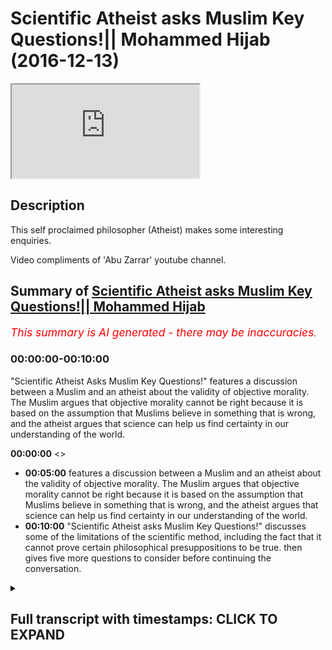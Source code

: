 # Scientific Atheist asks Muslim Key Questions!|| Mohammed Hijab (2016-12-13)

<iframe loading='lazy' allow='autoplay' src='https://www.youtube.com/embed/cZw4ur_zzRU'></iframe>

## Description

This self proclaimed philosopher (Atheist) makes some interesting enquiries. 

Video compliments of 'Abu Zarrar' youtube channel.

## Summary of [Scientific Atheist asks Muslim Key Questions!|| Mohammed Hijab](https://www.youtube.com/watch?v=cZw4ur_zzRU)


*<span style="color:red; font-size:125%">This summary is AI generated - there may be inaccuracies</span>. [](/)*

### <a onclick="modifyYTiframeseektime('0')">00:00:00-00:10:00</a>

 "Scientific Atheist Asks Muslim Key Questions!" features a discussion between a Muslim and an atheist about the validity of objective morality. The Muslim argues that objective morality cannot be right because it is based on the assumption that Muslims believe in something that is wrong, and the atheist argues that science can help us find certainty in our understanding of the world.

**<a onclick="modifyYTiframeseektime('0')">00:00:00</a>** <>
* **<a onclick="modifyYTiframeseektime('300')">00:05:00</a>** features a discussion between a Muslim and an atheist about the validity of objective morality. The Muslim argues that objective morality cannot be right because it is based on the assumption that Muslims believe in something that is wrong, and the atheist argues that science can help us find certainty in our understanding of the world.
* **<a onclick="modifyYTiframeseektime('600')">00:10:00</a>**  "Scientific Atheist asks Muslim Key Questions!" discusses some of the limitations of the scientific method, including the fact that it cannot prove certain philosophical presuppositions to be true. then gives five more questions to consider before continuing the conversation.

<details><summary><h2>Full transcript with timestamps: CLICK TO EXPAND</h2></summary>

<a onclick="modifyYTiframeseektime('0')">0:00:00</a> you're incorrectly defined morality  
<a onclick="modifyYTiframeseektime('4')">0:00:04</a> where we start in in the line of  
<a onclick="modifyYTiframeseektime('5')">0:00:05</a> discussion we both uh failed to define  
<a onclick="modifyYTiframeseektime('8')">0:00:08</a> it  
<a onclick="modifyYTiframeseektime('11')">0:00:11</a> yes so how would you define morality  
<a onclick="modifyYTiframeseektime('12')">0:00:12</a> yeah well like i said i use the sam  
<a onclick="modifyYTiframeseektime('14')">0:00:14</a> harris model whereas the worst suffering  
<a onclick="modifyYTiframeseektime('16')">0:00:16</a> for all humans is at one end anything  
<a onclick="modifyYTiframeseektime('19')">0:00:19</a> that helps us move away from suffering  
<a onclick="modifyYTiframeseektime('22')">0:00:22</a> how could that be object how could you  
<a onclick="modifyYTiframeseektime('23')">0:00:23</a> create an objective morality from that  
<a onclick="modifyYTiframeseektime('24')">0:00:24</a> because he does as i said before  
<a onclick="modifyYTiframeseektime('26')">0:00:26</a> the reason why he believes in this model  
<a onclick="modifyYTiframeseektime('28')">0:00:28</a> of consequentialism is because  
<a onclick="modifyYTiframeseektime('31')">0:00:31</a> he operates on a utility presumption  
<a onclick="modifyYTiframeseektime('33')">0:00:33</a> okay so what is most useful for human  
<a onclick="modifyYTiframeseektime('35')">0:00:35</a> beings is that which is most best for  
<a onclick="modifyYTiframeseektime('37')">0:00:37</a> human beings  
<a onclick="modifyYTiframeseektime('38')">0:00:38</a> this moral presupposition cannot be  
<a onclick="modifyYTiframeseektime('41')">0:00:41</a> substantiated or proven objectively  
<a onclick="modifyYTiframeseektime('44')">0:00:44</a> therefore it would be arguing in a  
<a onclick="modifyYTiframeseektime('45')">0:00:45</a> circle to say okay well we're going to  
<a onclick="modifyYTiframeseektime('47')">0:00:47</a> employ a italian almost utilitarian  
<a onclick="modifyYTiframeseektime('49')">0:00:49</a> principle model yeah you know although  
<a onclick="modifyYTiframeseektime('52')">0:00:52</a> although it's a little bit different  
<a onclick="modifyYTiframeseektime('53')">0:00:53</a> yeah well i think i think two things so  
<a onclick="modifyYTiframeseektime('57')">0:00:57</a> i accidentally said yes to something i  
<a onclick="modifyYTiframeseektime('58')">0:00:58</a> shouldn't which was that  
<a onclick="modifyYTiframeseektime('60')">0:01:00</a> [Music]  
<a onclick="modifyYTiframeseektime('61')">0:01:01</a> you said it can't be objectively found  
<a onclick="modifyYTiframeseektime('63')">0:01:03</a> that morality  
<a onclick="modifyYTiframeseektime('64')">0:01:04</a> any form of morality could be  
<a onclick="modifyYTiframeseektime('66')">0:01:06</a> objectified  
<a onclick="modifyYTiframeseektime('68')">0:01:08</a> but  
<a onclick="modifyYTiframeseektime('69')">0:01:09</a> it could be if we have better technology  
<a onclick="modifyYTiframeseektime('71')">0:01:11</a> which is his argument if we were to  
<a onclick="modifyYTiframeseektime('73')">0:01:13</a> measure  
<a onclick="modifyYTiframeseektime('74')">0:01:14</a> we could measure something  
<a onclick="modifyYTiframeseektime('76')">0:01:16</a> then uh if we wrote laws and said follow  
<a onclick="modifyYTiframeseektime('79')">0:01:19</a> this principle these ways of being and  
<a onclick="modifyYTiframeseektime('81')">0:01:21</a> you will have less  
<a onclick="modifyYTiframeseektime('83')">0:01:23</a> yeah that would be our morale okay so  
<a onclick="modifyYTiframeseektime('85')">0:01:25</a> the presumption here or the  
<a onclick="modifyYTiframeseektime('86')">0:01:26</a> presupposition  
<a onclick="modifyYTiframeseektime('88')">0:01:28</a> is that suffering is bad yeah  
<a onclick="modifyYTiframeseektime('90')">0:01:30</a> and that's by the way the the problem of  
<a onclick="modifyYTiframeseektime('92')">0:01:32</a> evil the problem of evil which is the  
<a onclick="modifyYTiframeseektime('94')">0:01:34</a> one of the main objective objections of  
<a onclick="modifyYTiframeseektime('96')">0:01:36</a> atheists  
<a onclick="modifyYTiframeseektime('97')">0:01:37</a> is based on this presupposition  
<a onclick="modifyYTiframeseektime('100')">0:01:40</a> the question would be  
<a onclick="modifyYTiframeseektime('102')">0:01:42</a> why how can you prove that suffering is  
<a onclick="modifyYTiframeseektime('104')">0:01:44</a> bad point one from an atheistic  
<a onclick="modifyYTiframeseektime('106')">0:01:46</a> perspective objectively  
<a onclick="modifyYTiframeseektime('108')">0:01:48</a> and two how can you prove that such a  
<a onclick="modifyYTiframeseektime('109')">0:01:49</a> thing going back to the problem of evil  
<a onclick="modifyYTiframeseektime('112')">0:01:52</a> as evil exists as one objective reality  
<a onclick="modifyYTiframeseektime('115')">0:01:55</a> yeah well um  
<a onclick="modifyYTiframeseektime('117')">0:01:57</a> i go to richard dawkins it's sort of  
<a onclick="modifyYTiframeseektime('118')">0:01:58</a> like a ticket  
<a onclick="modifyYTiframeseektime('120')">0:02:00</a> sometimes  
<a onclick="modifyYTiframeseektime('121')">0:02:01</a> you can ask the wrong questions if you  
<a onclick="modifyYTiframeseektime('123')">0:02:03</a> like ask  
<a onclick="modifyYTiframeseektime('124')">0:02:04</a> what does a rainbow smell like  
<a onclick="modifyYTiframeseektime('126')">0:02:06</a> i  
<a onclick="modifyYTiframeseektime('128')">0:02:08</a> you can ask the wrong question  
<a onclick="modifyYTiframeseektime('129')">0:02:09</a> yeah but just don't  
<a onclick="modifyYTiframeseektime('131')">0:02:11</a> um  
<a onclick="modifyYTiframeseektime('135')">0:02:15</a> you're saying about objectifying how can  
<a onclick="modifyYTiframeseektime('137')">0:02:17</a> you prove that suffering is objectively  
<a onclick="modifyYTiframeseektime('150')">0:02:30</a> you crave certainty and you don't want  
<a onclick="modifyYTiframeseektime('152')">0:02:32</a> to be  
<a onclick="modifyYTiframeseektime('153')">0:02:33</a> floating about  
<a onclick="modifyYTiframeseektime('154')">0:02:34</a> but floor the word floor once again  
<a onclick="modifyYTiframeseektime('157')">0:02:37</a> is something which relies on some kind  
<a onclick="modifyYTiframeseektime('159')">0:02:39</a> of reality  
<a onclick="modifyYTiframeseektime('160')">0:02:40</a> [Music]  
<a onclick="modifyYTiframeseektime('178')">0:02:58</a> [Music]  
<a onclick="modifyYTiframeseektime('182')">0:03:02</a> like you wouldn't ask that question if  
<a onclick="modifyYTiframeseektime('184')">0:03:04</a> you're a different person  
<a onclick="modifyYTiframeseektime('186')">0:03:06</a> i don't understand  
<a onclick="modifyYTiframeseektime('188')">0:03:08</a> you wouldn't ask that question if you're  
<a onclick="modifyYTiframeseektime('189')">0:03:09</a> a different person  
<a onclick="modifyYTiframeseektime('191')">0:03:11</a> you think that question has validity but  
<a onclick="modifyYTiframeseektime('194')">0:03:14</a> it doesn't mean anything  
<a onclick="modifyYTiframeseektime('196')">0:03:16</a> okay i mean one can say that about  
<a onclick="modifyYTiframeseektime('198')">0:03:18</a> almost anything or any statement that  
<a onclick="modifyYTiframeseektime('200')">0:03:20</a> anyone makes  
<a onclick="modifyYTiframeseektime('202')">0:03:22</a> um  
<a onclick="modifyYTiframeseektime('202')">0:03:22</a> yes that's that's the thing we have to  
<a onclick="modifyYTiframeseektime('204')">0:03:24</a> raise above our ground and then like  
<a onclick="modifyYTiframeseektime('207')">0:03:27</a> float and then like encapsulate our ways  
<a onclick="modifyYTiframeseektime('209')">0:03:29</a> of being  
<a onclick="modifyYTiframeseektime('211')">0:03:31</a> i accept but let's go back to your point  
<a onclick="modifyYTiframeseektime('213')">0:03:33</a> richard dawkins you mentioned him he's  
<a onclick="modifyYTiframeseektime('215')">0:03:35</a> another person who doesn't believe in  
<a onclick="modifyYTiframeseektime('216')">0:03:36</a> objective morality yet yes yeah this is  
<a onclick="modifyYTiframeseektime('218')">0:03:38</a> what i find interesting about richard  
<a onclick="modifyYTiframeseektime('220')">0:03:40</a> dawkins  
<a onclick="modifyYTiframeseektime('221')">0:03:41</a> richard dawkins  
<a onclick="modifyYTiframeseektime('223')">0:03:43</a> listen listen to me right  
<a onclick="modifyYTiframeseektime('225')">0:03:45</a> i mean if you look if you watch i go on  
<a onclick="modifyYTiframeseektime('226')">0:03:46</a> youtube sometimes i  
<a onclick="modifyYTiframeseektime('228')">0:03:48</a> i see some things like recommended  
<a onclick="modifyYTiframeseektime('230')">0:03:50</a> videos listening so richard dawkins  
<a onclick="modifyYTiframeseektime('231')">0:03:51</a> right i click it and he's like having an  
<a onclick="modifyYTiframeseektime('234')">0:03:54</a> argument of a muslim yeah  
<a onclick="modifyYTiframeseektime('236')">0:03:56</a> and then to really catch the muslim out  
<a onclick="modifyYTiframeseektime('238')">0:03:58</a> and to attack the muslim finish off the  
<a onclick="modifyYTiframeseektime('239')">0:03:59</a> muslim he said something like  
<a onclick="modifyYTiframeseektime('241')">0:04:01</a> oh so what's the islamic punishment of  
<a onclick="modifyYTiframeseektime('243')">0:04:03</a> apostasy and you know the muslim is  
<a onclick="modifyYTiframeseektime('245')">0:04:05</a> shaken up a little bit he doesn't know  
<a onclick="modifyYTiframeseektime('246')">0:04:06</a> how to answer him or whatever yeah  
<a onclick="modifyYTiframeseektime('249')">0:04:09</a> okay hold on i mean  
<a onclick="modifyYTiframeseektime('252')">0:04:12</a> richard dawkins if you read his god  
<a onclick="modifyYTiframeseektime('254')">0:04:14</a> delusion  
<a onclick="modifyYTiframeseektime('255')">0:04:15</a> he admits to  
<a onclick="modifyYTiframeseektime('257')">0:04:17</a> that the fact that there is no objective  
<a onclick="modifyYTiframeseektime('258')">0:04:18</a> morality  
<a onclick="modifyYTiframeseektime('260')">0:04:20</a> if  
<a onclick="modifyYTiframeseektime('261')">0:04:21</a> and by the way he's caricaturing the  
<a onclick="modifyYTiframeseektime('262')">0:04:22</a> islamic model of apostasy and  
<a onclick="modifyYTiframeseektime('265')">0:04:25</a> the whole thing there and how it all  
<a onclick="modifyYTiframeseektime('267')">0:04:27</a> works but let's assume that his model is  
<a onclick="modifyYTiframeseektime('269')">0:04:29</a> exactly what  
<a onclick="modifyYTiframeseektime('271')">0:04:31</a> exactly what he believes is if someone  
<a onclick="modifyYTiframeseektime('273')">0:04:33</a> becomes muslim then this believer he's  
<a onclick="modifyYTiframeseektime('274')">0:04:34</a> trying to pull out or pluck out the  
<a onclick="modifyYTiframeseektime('276')">0:04:36</a> non-muslim  
<a onclick="modifyYTiframeseektime('278')">0:04:38</a> that you know you have to kill him  
<a onclick="modifyYTiframeseektime('280')">0:04:40</a> in any case in any situation that's what  
<a onclick="modifyYTiframeseektime('282')">0:04:42</a> the kind of caricature that he wants to  
<a onclick="modifyYTiframeseektime('284')">0:04:44</a> present for for muslims which isn't by  
<a onclick="modifyYTiframeseektime('286')">0:04:46</a> the way obviously he's completely  
<a onclick="modifyYTiframeseektime('287')">0:04:47</a> caricatured it's not true  
<a onclick="modifyYTiframeseektime('290')">0:04:50</a> but then that's his that's one of his  
<a onclick="modifyYTiframeseektime('291')">0:04:51</a> main arguments against muslims when you  
<a onclick="modifyYTiframeseektime('293')">0:04:53</a> when you click on the videos right  
<a onclick="modifyYTiframeseektime('294')">0:04:54</a> you'll see it online  
<a onclick="modifyYTiframeseektime('295')">0:04:55</a> the issue is he can't even prove that  
<a onclick="modifyYTiframeseektime('298')">0:04:58</a> had that been the case that that would  
<a onclick="modifyYTiframeseektime('300')">0:05:00</a> be a bad thing  
<a onclick="modifyYTiframeseektime('301')">0:05:01</a> objectively  
<a onclick="modifyYTiframeseektime('302')">0:05:02</a> so it's kind of it's a ridiculous  
<a onclick="modifyYTiframeseektime('304')">0:05:04</a> argument that's why actually richard  
<a onclick="modifyYTiframeseektime('305')">0:05:05</a> dawkins it's interesting you mention his  
<a onclick="modifyYTiframeseektime('307')">0:05:07</a> name  
<a onclick="modifyYTiframeseektime('308')">0:05:08</a> as a biologist okay his credit is where  
<a onclick="modifyYTiframeseektime('310')">0:05:10</a> credit is where credit is due yeah he  
<a onclick="modifyYTiframeseektime('312')">0:05:12</a> might be a really good biologist but as  
<a onclick="modifyYTiframeseektime('314')">0:05:14</a> a philosopher i find that  
<a onclick="modifyYTiframeseektime('316')">0:05:16</a> he's probably one of the weakest  
<a onclick="modifyYTiframeseektime('318')">0:05:18</a> i mean he's got a really weak philosophy  
<a onclick="modifyYTiframeseektime('320')">0:05:20</a> incredibly weak i mean look how easily  
<a onclick="modifyYTiframeseektime('322')">0:05:22</a> we could just identify his weakness  
<a onclick="modifyYTiframeseektime('324')">0:05:24</a> i think sorry don't you think there's a  
<a onclick="modifyYTiframeseektime('326')">0:05:26</a> point to it basically what he's trying  
<a onclick="modifyYTiframeseektime('327')">0:05:27</a> to say the objective morality which is  
<a onclick="modifyYTiframeseektime('330')">0:05:30</a> being uh mentioned in quran  
<a onclick="modifyYTiframeseektime('332')">0:05:32</a> it can't be right because it's actually  
<a onclick="modifyYTiframeseektime('335')">0:05:35</a> saying that for apostasy you are killing  
<a onclick="modifyYTiframeseektime('337')">0:05:37</a> somebody but how can you prove this okay  
<a onclick="modifyYTiframeseektime('339')">0:05:39</a> day and age yes that objective morality  
<a onclick="modifyYTiframeseektime('341')">0:05:41</a> doesn't really well this is the  
<a onclick="modifyYTiframeseektime('342')">0:05:42</a> animation yeah okay  
<a onclick="modifyYTiframeseektime('344')">0:05:44</a> so i think i think that maybe his point  
<a onclick="modifyYTiframeseektime('346')">0:05:46</a> yeah that is his point you're absolutely  
<a onclick="modifyYTiframeseektime('348')">0:05:48</a> right that you're you're completely  
<a onclick="modifyYTiframeseektime('349')">0:05:49</a> right that is this point but the  
<a onclick="modifyYTiframeseektime('350')">0:05:50</a> question is  
<a onclick="modifyYTiframeseektime('351')">0:05:51</a> first place in the first place how can  
<a onclick="modifyYTiframeseektime('353')">0:05:53</a> you prove that anything is right and  
<a onclick="modifyYTiframeseektime('355')">0:05:55</a> anything is irrespective of his belief  
<a onclick="modifyYTiframeseektime('358')">0:05:58</a> the belief of the uh  
<a onclick="modifyYTiframeseektime('360')">0:06:00</a> muslims or uh no i'm just let's just  
<a onclick="modifyYTiframeseektime('362')">0:06:02</a> assume that what he believes  
<a onclick="modifyYTiframeseektime('365')">0:06:05</a> assume that exactly what he believes  
<a onclick="modifyYTiframeseektime('367')">0:06:07</a> about islamic apostasy is correct which  
<a onclick="modifyYTiframeseektime('369')">0:06:09</a> i don't believe he understands i think  
<a onclick="modifyYTiframeseektime('371')">0:06:11</a> he's got a weakness in understanding  
<a onclick="modifyYTiframeseektime('372')">0:06:12</a> apostasy and islam religion  
<a onclick="modifyYTiframeseektime('374')">0:06:14</a> and philosophy he's good at biology  
<a onclick="modifyYTiframeseektime('376')">0:06:16</a> that's where he should stay  
<a onclick="modifyYTiframeseektime('378')">0:06:18</a> but not seriously he's good about it he  
<a onclick="modifyYTiframeseektime('380')">0:06:20</a> doesn't think he's ready  
<a onclick="modifyYTiframeseektime('381')">0:06:21</a> i'm not really yeah i mean i haven't  
<a onclick="modifyYTiframeseektime('383')">0:06:23</a> looked into it  
<a onclick="modifyYTiframeseektime('385')">0:06:25</a> but just to sort of yes you can but i'll  
<a onclick="modifyYTiframeseektime('387')">0:06:27</a> just just finish this question  
<a onclick="modifyYTiframeseektime('389')">0:06:29</a> um  
<a onclick="modifyYTiframeseektime('390')">0:06:30</a> this is the point  
<a onclick="modifyYTiframeseektime('392')">0:06:32</a> the day and age the sociological time  
<a onclick="modifyYTiframeseektime('395')">0:06:35</a> frame  
<a onclick="modifyYTiframeseektime('395')">0:06:35</a> cannot be a measure for true or valid  
<a onclick="modifyYTiframeseektime('399')">0:06:39</a> object or morality you can't say that  
<a onclick="modifyYTiframeseektime('400')">0:06:40</a> just because today we think this that's  
<a onclick="modifyYTiframeseektime('402')">0:06:42</a> what that's correct  
<a onclick="modifyYTiframeseektime('404')">0:06:44</a> in 1933 when hitler was elected as  
<a onclick="modifyYTiframeseektime('407')">0:06:47</a> you know not hitler was elected but when  
<a onclick="modifyYTiframeseektime('408')">0:06:48</a> he was when the nazi party was  
<a onclick="modifyYTiframeseektime('411')">0:06:51</a> was  
<a onclick="modifyYTiframeseektime('412')">0:06:52</a> elected if you will it was on my  
<a onclick="modifyYTiframeseektime('414')">0:06:54</a> majority nazi party election in 1933  
<a onclick="modifyYTiframeseektime('417')">0:06:57</a> in the march elections and in germany  
<a onclick="modifyYTiframeseektime('420')">0:07:00</a> that's what the german people a lot of  
<a onclick="modifyYTiframeseektime('421')">0:07:01</a> the electorate wanted now if we go back  
<a onclick="modifyYTiframeseektime('423')">0:07:03</a> to that kind of reasoning so okay if  
<a onclick="modifyYTiframeseektime('425')">0:07:05</a> they go in and said the same thing today  
<a onclick="modifyYTiframeseektime('427')">0:07:07</a> that's what we like  
<a onclick="modifyYTiframeseektime('428')">0:07:08</a> and therefore you have a very structured  
<a onclick="modifyYTiframeseektime('430')">0:07:10</a> morality so you can't prove morality in  
<a onclick="modifyYTiframeseektime('433')">0:07:13</a> a scientific way  
<a onclick="modifyYTiframeseektime('434')">0:07:14</a> uh more in a mathematical way so he  
<a onclick="modifyYTiframeseektime('437')">0:07:17</a> can't say that okay because muslims  
<a onclick="modifyYTiframeseektime('439')">0:07:19</a> believe in whatever it is that they may  
<a onclick="modifyYTiframeseektime('440')">0:07:20</a> believe in that therefore islam is wrong  
<a onclick="modifyYTiframeseektime('442')">0:07:22</a> it's not even a it's not even an  
<a onclick="modifyYTiframeseektime('444')">0:07:24</a> argument it's an emotional argument  
<a onclick="modifyYTiframeseektime('445')">0:07:25</a> that's what it is it's an emotional  
<a onclick="modifyYTiframeseektime('447')">0:07:27</a> argument which appeals to by the way  
<a onclick="modifyYTiframeseektime('448')">0:07:28</a> western supremacist i thought and i'll  
<a onclick="modifyYTiframeseektime('451')">0:07:31</a> tell you why  
<a onclick="modifyYTiframeseektime('452')">0:07:32</a> because  
<a onclick="modifyYTiframeseektime('454')">0:07:34</a> he has already assumed  
<a onclick="modifyYTiframeseektime('456')">0:07:36</a> he's already assumed a western  
<a onclick="modifyYTiframeseektime('458')">0:07:38</a> uh self-congratulations so he's  
<a onclick="modifyYTiframeseektime('460')">0:07:40</a> congratulated himself as a westerner the  
<a onclick="modifyYTiframeseektime('463')">0:07:43</a> enlightenment period is correct yeah  
<a onclick="modifyYTiframeseektime('465')">0:07:45</a> he's self-aggrandizing and he thinks  
<a onclick="modifyYTiframeseektime('467')">0:07:47</a> that we all ought to  
<a onclick="modifyYTiframeseektime('469')">0:07:49</a> basically the rest of the world  
<a onclick="modifyYTiframeseektime('471')">0:07:51</a> ought to resume the western man's image  
<a onclick="modifyYTiframeseektime('474')">0:07:54</a> we all have been built or created in the  
<a onclick="modifyYTiframeseektime('476')">0:07:56</a> western man's image so everyone has to  
<a onclick="modifyYTiframeseektime('478')">0:07:58</a> comply by uh enlightenment morality  
<a onclick="modifyYTiframeseektime('481')">0:08:01</a> although according to his own philosophy  
<a onclick="modifyYTiframeseektime('483')">0:08:03</a> you can't even substantiate  
<a onclick="modifyYTiframeseektime('484')">0:08:04</a> enlightenment morality i think  
<a onclick="modifyYTiframeseektime('486')">0:08:06</a> i'm sorry i've been talking for a while  
<a onclick="modifyYTiframeseektime('488')">0:08:08</a> yeah  
<a onclick="modifyYTiframeseektime('490')">0:08:10</a> to go off  
<a onclick="modifyYTiframeseektime('496')">0:08:16</a> you said something about you can't  
<a onclick="modifyYTiframeseektime('497')">0:08:17</a> objectify the quran either so  
<a onclick="modifyYTiframeseektime('500')">0:08:20</a> your need for this objectification yeah  
<a onclick="modifyYTiframeseektime('502')">0:08:22</a> all that's happening in this  
<a onclick="modifyYTiframeseektime('503')">0:08:23</a> conversation is i'm advocating for  
<a onclick="modifyYTiframeseektime('505')">0:08:25</a> scientific objectification you are  
<a onclick="modifyYTiframeseektime('507')">0:08:27</a> advocating for  
<a onclick="modifyYTiframeseektime('510')">0:08:30</a> what so do do you believe in scientism  
<a onclick="modifyYTiframeseektime('512')">0:08:32</a> as a as a paradigm as a way to to know  
<a onclick="modifyYTiframeseektime('515')">0:08:35</a> the world in a complete sense  
<a onclick="modifyYTiframeseektime('517')">0:08:37</a> um  
<a onclick="modifyYTiframeseektime('521')">0:08:41</a> objectivism so how would that work do  
<a onclick="modifyYTiframeseektime('523')">0:08:43</a> you believe that science is a is a means  
<a onclick="modifyYTiframeseektime('525')">0:08:45</a> by which and through which we can find  
<a onclick="modifyYTiframeseektime('527')">0:08:47</a> certainty in every aspect of life  
<a onclick="modifyYTiframeseektime('530')">0:08:50</a> um that's what you were alluding to  
<a onclick="modifyYTiframeseektime('532')">0:08:52</a> yeah this question has got like a couple  
<a onclick="modifyYTiframeseektime('534')">0:08:54</a> of uh hooks baits a couple of baits um  
<a onclick="modifyYTiframeseektime('538')">0:08:58</a> i would say uh  
<a onclick="modifyYTiframeseektime('539')">0:08:59</a> we all got first first person  
<a onclick="modifyYTiframeseektime('541')">0:09:01</a> perspective yeah and that's quite solid  
<a onclick="modifyYTiframeseektime('543')">0:09:03</a> we can't get away from that but yeah  
<a onclick="modifyYTiframeseektime('545')">0:09:05</a> then science and rationality  
<a onclick="modifyYTiframeseektime('547')">0:09:07</a> is that yeah in my opinion by far the  
<a onclick="modifyYTiframeseektime('549')">0:09:09</a> greatest thing  
<a onclick="modifyYTiframeseektime('550')">0:09:10</a> so do you think that we can find out the  
<a onclick="modifyYTiframeseektime('551')">0:09:11</a> truth of morality  
<a onclick="modifyYTiframeseektime('553')">0:09:13</a> you know of the world around us using  
<a onclick="modifyYTiframeseektime('555')">0:09:15</a> these methods science uh if we define  
<a onclick="modifyYTiframeseektime('557')">0:09:17</a> what morality is which sam harris did  
<a onclick="modifyYTiframeseektime('559')">0:09:19</a> which i agree which is to move away from  
<a onclick="modifyYTiframeseektime('561')">0:09:21</a> suffering yes we can use science to um  
<a onclick="modifyYTiframeseektime('564')">0:09:24</a> not not objectify because what you're  
<a onclick="modifyYTiframeseektime('565')">0:09:25</a> trying to do which i  
<a onclick="modifyYTiframeseektime('567')">0:09:27</a> believe is wrong is you're trying to  
<a onclick="modifyYTiframeseektime('568')">0:09:28</a> root um  
<a onclick="modifyYTiframeseektime('570')">0:09:30</a> our thoughts into like reality so as if  
<a onclick="modifyYTiframeseektime('574')">0:09:34</a> but that's just wrong so all we can do  
<a onclick="modifyYTiframeseektime('576')">0:09:36</a> is make a bubble by which we all confirm  
<a onclick="modifyYTiframeseektime('579')">0:09:39</a> it to be true  
<a onclick="modifyYTiframeseektime('580')">0:09:40</a> is science a way we can find out the  
<a onclick="modifyYTiframeseektime('581')">0:09:41</a> truth about the world  
<a onclick="modifyYTiframeseektime('583')">0:09:43</a> in a certain way  
<a onclick="modifyYTiframeseektime('586')">0:09:46</a> okay if that's what you believe in  
<a onclick="modifyYTiframeseektime('588')">0:09:48</a> then i'm going to tell you some things  
<a onclick="modifyYTiframeseektime('589')">0:09:49</a> and i want you to explain them to me all  
<a onclick="modifyYTiframeseektime('590')">0:09:50</a> right okay well okay  
<a onclick="modifyYTiframeseektime('593')">0:09:53</a> number one  
<a onclick="modifyYTiframeseektime('595')">0:09:55</a> science  
<a onclick="modifyYTiframeseektime('596')">0:09:56</a> using the scientific method  
<a onclick="modifyYTiframeseektime('598')">0:09:58</a> you cannot prove anything mathematical  
<a onclick="modifyYTiframeseektime('601')">0:10:01</a> because science and maths are two  
<a onclick="modifyYTiframeseektime('602')">0:10:02</a> different paradigms number two  
<a onclick="modifyYTiframeseektime('605')">0:10:05</a> using the scientific method  
<a onclick="modifyYTiframeseektime('607')">0:10:07</a> you cannot prove that science itself  
<a onclick="modifyYTiframeseektime('612')">0:10:12</a> is certain  
<a onclick="modifyYTiframeseektime('613')">0:10:13</a> because you cannot because the science  
<a onclick="modifyYTiframeseektime('614')">0:10:14</a> itself is underpinned with philosophical  
<a onclick="modifyYTiframeseektime('616')">0:10:16</a> underpinnings yes  
<a onclick="modifyYTiframeseektime('618')">0:10:18</a> you cannot  
<a onclick="modifyYTiframeseektime('619')">0:10:19</a> you cannot examine those philosophical  
<a onclick="modifyYTiframeseektime('621')">0:10:21</a> underpinnings using the scientific  
<a onclick="modifyYTiframeseektime('623')">0:10:23</a> method no number three  
<a onclick="modifyYTiframeseektime('626')">0:10:26</a> what can i just one more i think you're  
<a onclick="modifyYTiframeseektime('628')">0:10:28</a> on four but go on number three  
<a onclick="modifyYTiframeseektime('630')">0:10:30</a> science cannot objectify or reason  
<a onclick="modifyYTiframeseektime('633')">0:10:33</a> morality  
<a onclick="modifyYTiframeseektime('635')">0:10:35</a> you cannot use the scientific method to  
<a onclick="modifyYTiframeseektime('637')">0:10:37</a> to churn out what is a true morality or  
<a onclick="modifyYTiframeseektime('639')">0:10:39</a> what is a false morality okay  
<a onclick="modifyYTiframeseektime('641')">0:10:41</a> that's three i can give you one more  
<a onclick="modifyYTiframeseektime('643')">0:10:43</a> which is really a trump card  
<a onclick="modifyYTiframeseektime('645')">0:10:45</a> number four  
<a onclick="modifyYTiframeseektime('647')">0:10:47</a> there is a presupposition of science  
<a onclick="modifyYTiframeseektime('649')">0:10:49</a> that rationality  
<a onclick="modifyYTiframeseektime('651')">0:10:51</a> and empiricism  
<a onclick="modifyYTiframeseektime('652')">0:10:52</a> are true  
<a onclick="modifyYTiframeseektime('654')">0:10:54</a> science cannot prove those  
<a onclick="modifyYTiframeseektime('655')">0:10:55</a> presuppositions to be true yeah okay  
<a onclick="modifyYTiframeseektime('658')">0:10:58</a> okay so um so how can you solve those  
<a onclick="modifyYTiframeseektime('660')">0:11:00</a> issues before we can continue yeah yeah  
<a onclick="modifyYTiframeseektime('662')">0:11:02</a> because we can't say that it can give us  
<a onclick="modifyYTiframeseektime('663')">0:11:03</a> certainty yeah without proving it in the  
<a onclick="modifyYTiframeseektime('665')">0:11:05</a> first no i i like them for i like them  
<a onclick="modifyYTiframeseektime('667')">0:11:07</a> they're good very good questions um  
<a onclick="modifyYTiframeseektime('670')">0:11:10</a> i just got a compute yeah yeah no no  
<a onclick="modifyYTiframeseektime('672')">0:11:12</a> just give me a minute  
<a onclick="modifyYTiframeseektime('674')">0:11:14</a> quite a good place  
<a onclick="modifyYTiframeseektime('683')">0:11:23</a> um  
<a onclick="modifyYTiframeseektime('683')">0:11:23</a> number two is the most interesting which  
<a onclick="modifyYTiframeseektime('685')">0:11:25</a> is  
<a onclick="modifyYTiframeseektime('686')">0:11:26</a> all rationality of philosophical  
<a onclick="modifyYTiframeseektime('688')">0:11:28</a> underpinnings which almost like  
<a onclick="modifyYTiframeseektime('691')">0:11:31</a> invalidate it yeah but um  
<a onclick="modifyYTiframeseektime('696')">0:11:36</a> [Music]  
<a onclick="modifyYTiframeseektime('697')">0:11:37</a> so you've asked like very big questions  
<a onclick="modifyYTiframeseektime('699')">0:11:39</a> and we've got a crowd i'm on the spot  
<a onclick="modifyYTiframeseektime('701')">0:11:41</a> i've got to try and give you back these  
<a onclick="modifyYTiframeseektime('702')">0:11:42</a> answers cameras biggest corners  
<a onclick="modifyYTiframeseektime('706')">0:11:46</a> that's nice  
<a onclick="modifyYTiframeseektime('708')">0:11:48</a> no but you're a nice gentleman i'm not  
<a onclick="modifyYTiframeseektime('710')">0:11:50</a> trying to put you on the spot genuinely  
<a onclick="modifyYTiframeseektime('712')">0:11:52</a> no no i mean i think you're i think  
<a onclick="modifyYTiframeseektime('713')">0:11:53</a> you're a sincere person i think you the  
<a onclick="modifyYTiframeseektime('715')">0:11:55</a> way you've spoken to me is open-minded  
<a onclick="modifyYTiframeseektime('717')">0:11:57</a> so what i'm saying is you the scientism  
<a onclick="modifyYTiframeseektime('719')">0:11:59</a> or the idea that you can objectify  
<a onclick="modifyYTiframeseektime('721')">0:12:01</a> things with science has serious  
<a onclick="modifyYTiframeseektime('722')">0:12:02</a> limitations let me go forward and just  
<a onclick="modifyYTiframeseektime('724')">0:12:04</a> say one more thing yeah  
<a onclick="modifyYTiframeseektime('726')">0:12:06</a> well  
<a onclick="modifyYTiframeseektime('727')">0:12:07</a> well i've already got four that okay but  
<a onclick="modifyYTiframeseektime('730')">0:12:10</a> i'll give you some time to think about  
<a onclick="modifyYTiframeseektime('731')">0:12:11</a> that yeah  
<a onclick="modifyYTiframeseektime('732')">0:12:12</a> so to progress the conversation they're  
<a onclick="modifyYTiframeseektime('734')">0:12:14</a> gonna give five good fifth one  
<a onclick="modifyYTiframeseektime('736')">0:12:16</a> [Music]  
<a onclick="modifyYTiframeseektime('738')">0:12:18</a> but now you get me to think about things  
</details>